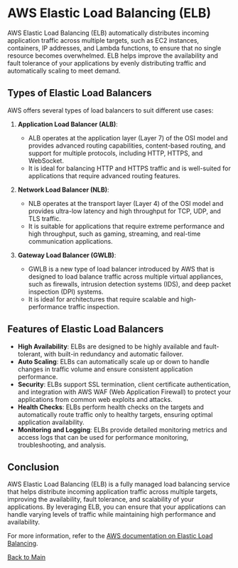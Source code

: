 # AWS Elastic Load Balancing (ELB)

AWS Elastic Load Balancing (ELB) automatically distributes incoming application traffic across multiple targets, such as EC2 instances, containers, IP addresses, and Lambda functions, to ensure that no single resource becomes overwhelmed. ELB helps improve the availability and fault tolerance of your applications by evenly distributing traffic and automatically scaling to meet demand.

## Types of Elastic Load Balancers

AWS offers several types of load balancers to suit different use cases:

1. **Application Load Balancer (ALB)**:
   - ALB operates at the application layer (Layer 7) of the OSI model and provides advanced routing capabilities, content-based routing, and support for multiple protocols, including HTTP, HTTPS, and WebSocket.
   - It is ideal for balancing HTTP and HTTPS traffic and is well-suited for applications that require advanced routing features.

2. **Network Load Balancer (NLB)**:
   - NLB operates at the transport layer (Layer 4) of the OSI model and provides ultra-low latency and high throughput for TCP, UDP, and TLS traffic.
   - It is suitable for applications that require extreme performance and high throughput, such as gaming, streaming, and real-time communication applications.

3. **Gateway Load Balancer (GWLB)**:
   - GWLB is a new type of load balancer introduced by AWS that is designed to load balance traffic across multiple virtual appliances, such as firewalls, intrusion detection systems (IDS), and deep packet inspection (DPI) systems.
   - It is ideal for architectures that require scalable and high-performance traffic inspection.

## Features of Elastic Load Balancers

- **High Availability**: ELBs are designed to be highly available and fault-tolerant, with built-in redundancy and automatic failover.
- **Auto Scaling**: ELBs can automatically scale up or down to handle changes in traffic volume and ensure consistent application performance.
- **Security**: ELBs support SSL termination, client certificate authentication, and integration with AWS WAF (Web Application Firewall) to protect your applications from common web exploits and attacks.
- **Health Checks**: ELBs perform health checks on the targets and automatically route traffic only to healthy targets, ensuring optimal application availability.
- **Monitoring and Logging**: ELBs provide detailed monitoring metrics and access logs that can be used for performance monitoring, troubleshooting, and analysis.

## Conclusion

AWS Elastic Load Balancing (ELB) is a fully managed load balancing service that helps distribute incoming application traffic across multiple targets, improving the availability, fault tolerance, and scalability of your applications. By leveraging ELB, you can ensure that your applications can handle varying levels of traffic while maintaining high performance and availability.

For more information, refer to the [AWS documentation on Elastic Load Balancing](https://docs.aws.amazon.com/elasticloadbalancing/).




[Back to Main](readme.md)
